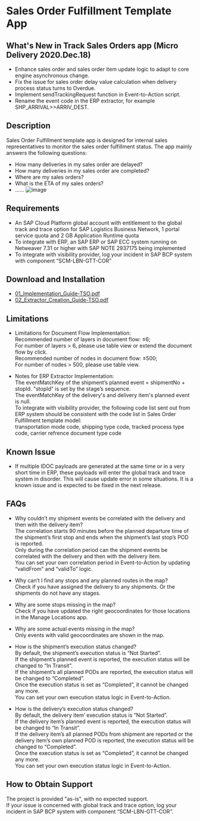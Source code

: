 # Sales Order Fulfillment Template App

## What's New in Track Sales Orders app (Micro Delivery 2020.Dec.18)
*	Enhance sales order and sales order item update logic to adapt to core engine asynchronous change. 
*	Fix the issue for sales order delay value calculation when delivery process status turns to Overdue.
*	Implement sendTrackingRequest function in Event-to-Action script.
*	Rename the event code in the ERP extractor, for example SHP_ARRIVAL>>ARRIV_DEST.


## Description
Sales Order Fulfillment template app is designed for internal sales representatives to monitor the sales order fulfillment status. The app mainly answers the following questions:
* How many deliveries in my sales order are delayed?
* How many deliveries in my sales order are completed?
* Where are my sales orders?
* What is the ETA of my sales orders?
* ……
![image](https://github.com/SAP-samples/logistics-business-network-gtt-samples/blob/master/lbn-gtt-sof-sample/Documents/screenshot.png)

## Requirements
* An SAP Cloud Platform global account with entitlement to the global track and trace option for SAP Logistics Business Network, 1 portal service quota and 2 GB Application Runtime quota
* To integrate with ERP, an SAP ERP or SAP ECC system running on Netweaver 7.31 or higher with SAP NOTE 2937175 being implemented 
* To integrate with visibility provider, log your incident in SAP BCP system with component “SCM-LBN-GTT-COR”

## Download and Installation
* [01_Implementation_Guide-TSO.pdf](https://github.com/SAP-samples/logistics-business-network-gtt-samples/blob/master/lbn-gtt-sof-sample/Documents/01_Implementation_Guide-TSO.pdf)
* [02_Extractor_Creation_Guide-TSO.pdf](https://github.com/SAP-samples/logistics-business-network-gtt-samples/blob/master/lbn-gtt-sof-sample/Documents/02_Extractor_Creation_Guide-TSO.pdf)

## Limitations
* Limitations for Document Flow Implementation: </br>
Recommended number of layers in document flow: ≤6; </br>
For number of layers > 6, please use table view or extend the document flow by click. </br>
Recommended number of nodes in document flow: ≤500; </br>
For number of nodes > 500, please use table view. </br>

* Notes for ERP Extractor Implementation: </br>
The eventMatchKey of the shipment’s planned event = shipmentNo + stopId. "stopId" is set by the stage’s sequence. </br>
The eventMatchKey of the delivery's and delivery item's planned event is null. </br>
To integrate with visibility provider, the following code list sent out from ERP system should be consistent with the code list in Sales Order Fulfillment template model: </br>
transportation mode code, shipping type code, tracked process type code, carrier refrence document type code  

## Known Issue
* If multiple IDOC payloads are generated at the same time or in a very short time in ERP, these payloads will enter the global track and trace system in disorder. This will cause update error in some situations. It is a known issue and is expected to be fixed in the next release.

## FAQs
* Why couldn’t my shipment events be correlated with the delivery and then with the delivery item? </br>
The correlation starts 90 minutes before the planned departure time of the shipment’s first stop and ends when the shipment’s last stop’s POD is reported. </br>
Only during the correlation period can the shipment events be correlated with the delivery and then with the delivery item. </br>
You can set your own correlation period in Event-to-Action by updating “validFrom” and “validTo” logic. </br>

* Why can’t I find any stops and any planned routes in the map? </br>
Check if you have assigned the delivery to any shipments. Or the shipments do not have any stages. </br>
 
* Why are some stops missing in the map? </br>
Check if you have updated the right geocoordinates for those locations in the Manage Locations app. </br>

* Why are some actual events missing in the map? </br>
Only events with valid geocoordinates are shown in the map. </br>

* How is the shipment’s execution status changed? </br>
By default, the shipment’s execution status is “Not Started”. </br>
If the shipment’s planned event is reported, the execution status will be changed to “In Transit”. </br>
If the shipment’s all planned PODs are reported, the execution status will be changed to “Completed”. </br>
Once the execution status is set as “Completed”, it cannot be changed any more. </br>
You can set your own execution status logic in Event-to-Action. </br>

* How is the delivery’s execution status changed? </br>
By default, the delivery item’ execution status is “Not Started”. </br>
If the delivery item’s planned event is reported, the execution status will be changed to “In Transit”. </br>
If the delivery item’s all planned PODs from shipment are reported or the delivery item’s own planned POD is reported, the execution status will be changed to “Completed”. </br>
Once the execution status is set as “Completed”, it cannot be changed any more. </br>
You can set your own execution status logic in Event-to-Action. </br>

## How to Obtain Support
The project is provided "as-is", with no expected support. </br>
If your issue is concerned with global track and trace option, log your incident in SAP BCP system with component “SCM-LBN-GTT-COR”. 

